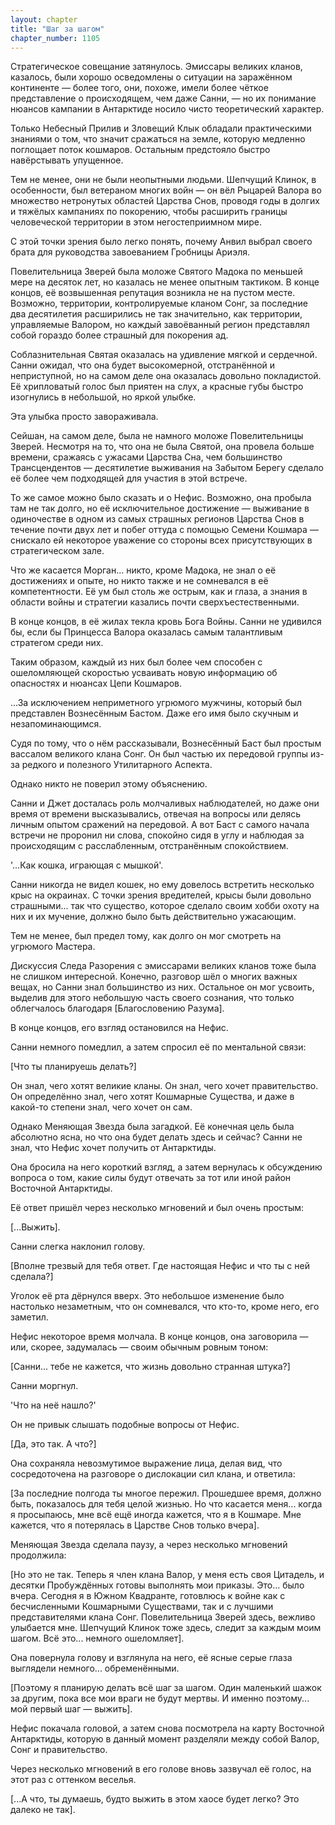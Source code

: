 ```yaml
---
layout: chapter
title: "Шаг за шагом"
chapter_number: 1105
---
```


Стратегическое совещание затянулось. Эмиссары великих кланов, казалось, были хорошо осведомлены о ситуации на заражённом континенте — более того, они, похоже, имели более чёткое представление о происходящем, чем даже Санни, — но их понимание нюансов кампании в Антарктиде носило чисто теоретический характер.

Только Небесный Прилив и Зловещий Клык обладали практическими знаниями о том, что значит сражаться на земле, которую медленно поглощает поток кошмаров. Остальным предстояло быстро навёрстывать упущенное.

Тем не менее, они не были неопытными людьми. Шепчущий Клинок, в особенности, был ветераном многих войн — он вёл Рыцарей Валора во множество нетронутых областей Царства Снов, проводя годы в долгих и тяжёлых кампаниях по покорению, чтобы расширить границы человеческой территории в этом негостеприимном мире.

С этой точки зрения было легко понять, почему Анвил выбрал своего брата для руководства завоеванием Гробницы Ариэля.

Повелительница Зверей была моложе Святого Мадока по меньшей мере на десяток лет, но казалась не менее опытным тактиком. В конце концов, её возвышенная репутация возникла не на пустом месте. Возможно, территории, контролируемые кланом Сонг, за последние два десятилетия расширились не так значительно, как территории, управляемые Валором, но каждый завоёванный регион представлял собой гораздо более страшный для покорения ад.

Соблазнительная Святая оказалась на удивление мягкой и сердечной. Санни ожидал, что она будет высокомерной, отстранённой и неприступной, но на самом деле она оказалась довольно покладистой. Её хрипловатый голос был приятен на слух, а красные губы быстро изогнулись в небольшой, но яркой улыбке.

Эта улыбка просто завораживала.

Сейшан, на самом деле, была не намного моложе Повелительницы Зверей. Несмотря на то, что она не была Святой, она провела больше времени, сражаясь с ужасами Царства Сна, чем большинство Трансцендентов — десятилетие выживания на Забытом Берегу сделало её более чем подходящей для участия в этой встрече.

То же самое можно было сказать и о Нефис. Возможно, она пробыла там не так долго, но её исключительное достижение — выживание в одиночестве в одном из самых страшных регионов Царства Снов в течение почти двух лет и побег оттуда с помощью Семени Кошмара — снискало ей некоторое уважение со стороны всех присутствующих в стратегическом зале.

Что же касается Морган... никто, кроме Мадока, не знал о её достижениях и опыте, но никто также и не сомневался в её компетентности. Её ум был столь же острым, как и глаза, а знания в области войны и стратегии казались почти сверхъестественными.

В конце концов, в её жилах текла кровь Бога Войны. Санни не удивился бы, если бы Принцесса Валора оказалась самым талантливым стратегом среди них.

Таким образом, каждый из них был более чем способен с ошеломляющей скоростью усваивать новую информацию об опасностях и нюансах Цепи Кошмаров.

...За исключением неприметного угрюмого мужчины, который был представлен Вознесённым Бастом. Даже его имя было скучным и незапоминающимся.

Судя по тому, что о нём рассказывали, Вознесённый Баст был простым вассалом великого клана Сонг. Он был частью их передовой группы из-за редкого и полезного Утилитарного Аспекта.

Однако никто не поверил этому объяснению.

Санни и Джет досталась роль молчаливых наблюдателей, но даже они время от времени высказывались, отвечая на вопросы или делясь личным опытом сражений на передовой. А вот Баст с самого начала встречи не проронил ни слова, спокойно сидя в углу и наблюдая за происходящим с расслабленным, отстранённым спокойствием.

'...Как кошка, играющая с мышкой'.

Санни никогда не видел кошек, но ему довелось встретить несколько крыс на окраинах. С точки зрения вредителей, крысы были довольно страшными... так что существо, которое сделало своим хобби охоту на них и их мучение, должно было быть действительно ужасающим.

Тем не менее, был предел тому, как долго он мог смотреть на угрюмого Мастера.

Дискуссия Следа Разорения с эмиссарами великих кланов тоже была не слишком интересной. Конечно, разговор шёл о многих важных вещах, но Санни знал большинство из них. Остальное он мог усвоить, выделив для этого небольшую часть своего сознания, что только облегчалось благодаря [Благословению Разума].

В конце концов, его взгляд остановился на Нефис.

Санни немного помедлил, а затем спросил её по ментальной связи:

[Что ты планируешь делать?]

Он знал, чего хотят великие кланы. Он знал, чего хочет правительство. Он определённо знал, чего хотят Кошмарные Существа, и даже в какой-то степени знал, чего хочет он сам.

Однако Меняющая Звезда была загадкой. Её конечная цель была абсолютно ясна, но что она будет делать здесь и сейчас? Санни не знал, что Нефис хочет получить от Антарктиды.

Она бросила на него короткий взгляд, а затем вернулась к обсуждению вопроса о том, какие силы будут отвечать за тот или иной район Восточной Антарктиды.

Её ответ пришёл через несколько мгновений и был очень простым:

[...Выжить].

Санни слегка наклонил голову.

[Вполне трезвый для тебя ответ. Где настоящая Нефис и что ты с ней сделала?]

Уголок её рта дёрнулся вверх. Это небольшое изменение было настолько незаметным, что он сомневался, что кто-то, кроме него, его заметил.

Нефис некоторое время молчала. В конце концов, она заговорила — или, скорее, задумалась — своим обычным ровным тоном:

[Санни... тебе не кажется, что жизнь довольно странная штука?]

Санни моргнул.

'Что на неё нашло?'

Он не привык слышать подобные вопросы от Нефис.

[Да, это так. А что?]

Она сохраняла невозмутимое выражение лица, делая вид, что сосредоточена на разговоре о дислокации сил клана, и ответила:

[За последние полгода ты многое пережил. Прошедшее время, должно быть, показалось для тебя целой жизнью. Но что касается меня... когда я просыпаюсь, мне всё ещё иногда кажется, что я в Кошмаре. Мне кажется, что я потерялась в Царстве Снов только вчера].

Меняющая Звезда сделала паузу, а через несколько мгновений продолжила:

[Но это не так. Теперь я член клана Валор, у меня есть своя Цитадель, и десятки Пробуждённых готовы выполнять мои приказы. Это... было вчера. Сегодня я в Южном Квадранте, готовлюсь к войне как с бесчисленными Кошмарными Существами, так и с лучшими представителями клана Сонг. Повелительница Зверей здесь, вежливо улыбается мне. Шепчущий Клинок тоже здесь, следит за каждым моим шагом. Всё это... немного ошеломляет].

Она повернула голову и взглянула на него, её ясные серые глаза выглядели немного... обременёнными.

[Поэтому я планирую делать всё шаг за шагом. Один маленький шажок за другим, пока все мои враги не будут мертвы. И именно поэтому... мой первый шаг — выжить].

Нефис покачала головой, а затем снова посмотрела на карту Восточной Антарктиды, которую в данный момент разделяли между собой Валор, Сонг и правительство.

Через несколько мгновений в его голове вновь зазвучал её голос, на этот раз с оттенком веселья.

[...А что, ты думаешь, будто выжить в этом хаосе будет легко? Это далеко не так].
